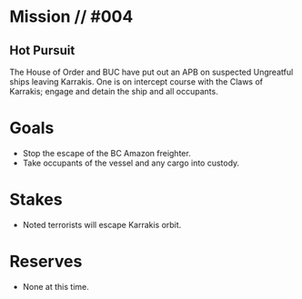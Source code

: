 # Mission // #004
## Hot Pursuit

The House of Order and BUC have put out an APB on suspected Ungreatful ships leaving Karrakis. One is on intercept course with the Claws of Karrakis; engage and detain the ship and all occupants.

# Goals
- Stop the escape of the BC Amazon freighter. 
- Take occupants of the vessel and any cargo into custody.

# Stakes
- Noted terrorists will escape Karrakis orbit.

# Reserves
- None at this time.